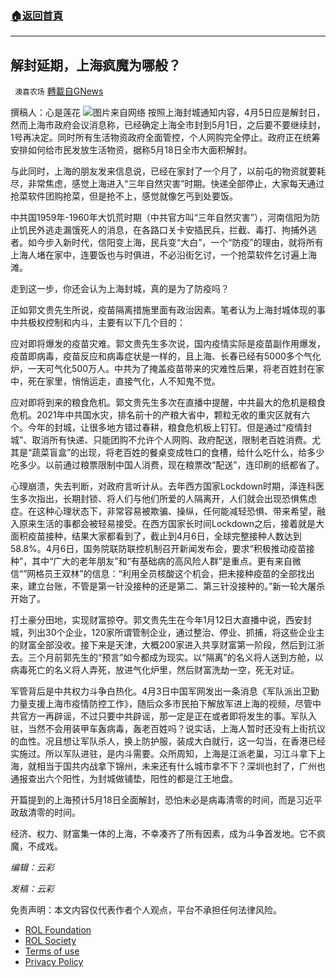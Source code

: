 ###  [:house:返回首頁](https://github.com/ourhimalayas/txt)
---


## 解封延期，上海疯魔为哪般？
` 澳喜农场` [轉載自GNews](https://gnews.org/zh-hans/2333199/)

撰稿人：心是莲花
![](https://assets.gnews.org/wp-content/uploads/2022/04/Slide1-21.jpg)图片来自网络
按照上海封城通知内容，4月5日应是解封日，然而上海市政府会议消息称，已经确定上海全市封到5月1日，之后要不要继续封，1号再决定。同时所有生活物资政府全面管控，个人网购完全停止。政府正在统筹安排如何给市民发放生活物资，据称5月18日全市大面积解封。

与此同时，上海的朋友发来信息说，已经在家封了一个月了，以前屯的物资就要耗尽，非常焦虑，感觉上海进入“三年自然灾害”时期。快递全部停止，大家每天通过抢菜软件团购抢菜，但是抢不上，感觉就像乞丐到处要饭。

中共国1959年-1960年大饥荒时期（中共官方叫“三年自然灾害”），河南信阳为防止饥民外逃走漏饿死人的消息，在各路口关卡安插民兵，拦截、毒打、拘捕外逃者。如今步入新时代，信阳变上海，民兵变“大白”，一个“防疫”的理由，就将所有上海人堵在家中，连要饭也与时俱进，不必沿街乞讨，一个抢菜软件乞讨遍上海滩。

走到这一步，你还会认为上海封城，真的是为了防疫吗？

正如郭文贵先生所说，疫苗隔离措施里面有政治因素。笔者认为上海封城体现的事中共极权控制和内斗，主要有以下几个目的：

应对即将爆发的疫苗灾难。郭文贵先生多次说，国内疫情实际是疫苗副作用爆发，疫苗即病毒，疫苗反应和病毒症状是一样的，且上海、长春已经有5000多个气化炉，一天可气化500万人。中共为了掩盖疫苗带来的灾难性后果，将老百姓封在家中，死在家里，悄悄运走，直接气化，人不知鬼不觉。

应对即将到来的粮食危机。郭文贵先生多次在直播中提醒，中共最大的危机是粮食危机。2021年中共国水灾，排名前十的产粮大省中，颗粒无收的重灾区就有六个。今年的封城，让很多地方错过春耕，粮食危机板上钉钉。但是通过“疫情封城”、取消所有快递、只能团购不允许个人网购、政府配送，限制老百姓消费。尤其是“蔬菜盲盒”的出现，将老百姓的餐桌变成牲口的食槽，给什么吃什么，给多少吃多少。以前通过粮票限制中国人消费，现在粮票改“配送”，连印刷的纸都省了。

心理崩溃，失去判断，对政府言听计从。去年西方国家Lockdown时期，泽连科医生多次指出，长期封锁、将人们与他们所爱的人隔离开，人们就会出现恐惧焦虑症。在这种心理状态下，非常容易被欺骗、操纵，任何能减轻恐惧、带来希望，融入原来生活的事都会被轻易接受。在西方国家长时间Lockdown之后，接着就是大面积疫苗接种，结果大家都看到了，截止到4月6日，全球完整接种人数达到58.8%。4月6日，国务院联防联控机制召开新闻发布会，要求“积极推动疫苗接种”，其中“广大的老年朋友”和“有基础病的高风险人群”是重点。更有来自微信“”网格员王双林”的信息：“利用全员核酸这个机会，把未接种疫苗的全部找出来，建立台账，不管是第一针没接种的还是第二、第三针没接种的。”新一轮大屠杀开始了。

打土豪分田地，实现财富掠夺。郭文贵先生在今年1月12日大直播中说，西安封城，列出30个企业，120家所谓管制企业，通过整治、停业、抓捕，将这些企业主的财富全部没收。接下来是天津，大概200家进入共享财富第一阶段，然后到江浙去。三个月前郭先生的“预言”如今都成为现实。以“隔离”的名义将人送到方舱，以病毒死亡的名义将人弄死，放进气化炉里，然后财富洗劫一空，死无对证。

军管背后是中共权力斗争白热化。4月3日中国军网发出一条消息《军队派出卫勤力量支援上海市疫情防控工作》，随后众多市民拍下解放军进上海的视频，尽管中共官方一再辟谣，不过只要中共辟谣，那一定是正在或者即将发生的事。军队入驻，当然不会用装甲车轰病毒，轰老百姓吗？说实话，上海人暂时还没有上街抗议的血性。况且想让军队杀人，换上防护服，装成大白就行，这一勾当，在香港已经实施过。所以军队进驻，是内斗需要。众所周知，上海是江派老巢，习江斗拿下上海，就相当于国共内战拿下锦州，未来还有什么城市拿不下？深圳也封了，广州也通报查出六个阳性，为封城做铺垫，阳性的都是江王地盘。

开篇提到的上海预计5月18日全面解封，恐怕未必是病毒清零的时间，而是习近平政敌清零的时间。

经济、权力、财富集一体的上海，不幸凑齐了所有因素，成为斗争首发地。它不疯魔，不成戏。

*编辑：云彩*

*发稿：云彩*





 

免责声明：本文内容仅代表作者个人观点，平台不承担任何法律风险。

- [ROL Foundation](https://rolfoundation.org/)
- [ROL Society](https://rolsociety.org/)
- [Terms of use](https://gnews.org/terms-of-use-3/)
- [Privacy Policy](https://gnews.org/privacy-policy/)

